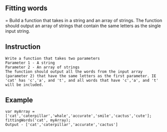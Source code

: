 ## Fitting words
= Build a function that takes in a string and an array of strings. The function should output an array of strings that contain the same letters as the single input string.

## Instruction
```
Write a function that takes two parameters
Parameter 1 - A string
Parameter 2 - An array of strings
The function should output all the words from the input array (parameter 2) that have the same letters as the first parameter. IE 'cat' has 'c','a', and 't', and all words that have 'c','a', and 't' will be included.
```


## Example
```
var myArray = ['cat','caterpillar','whale','accurate','smile','cactus','cute'];
fittingWords('cat', myArray);
Output - ['cat','caterpillar','accurate','cactus']
```
